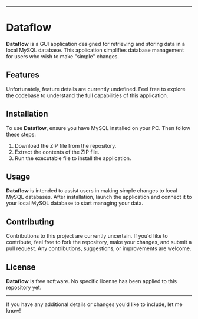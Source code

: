 
---

# Dataflow

**Dataflow** is a GUI application designed for retrieving and storing data in a local MySQL database. This application simplifies database management for users who wish to make "simple" changes.

## Features
Unfortunately, feature details are currently undefined. Feel free to explore the codebase to understand the full capabilities of this application.

## Installation

To use **Dataflow**, ensure you have MySQL installed on your PC. Then follow these steps:

1. Download the ZIP file from the repository.
2. Extract the contents of the ZIP file.
3. Run the executable file to install the application.

## Usage

**Dataflow** is intended to assist users in making simple changes to local MySQL databases. After installation, launch the application and connect it to your local MySQL database to start managing your data.

## Contributing

Contributions to this project are currently uncertain. If you'd like to contribute, feel free to fork the repository, make your changes, and submit a pull request. Any contributions, suggestions, or improvements are welcome.

## License

**Dataflow** is free software. No specific license has been applied to this repository yet.

---

If you have any additional details or changes you'd like to include, let me know!